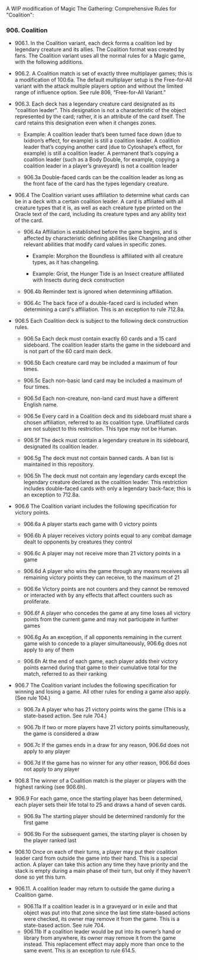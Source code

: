 A WIP modification of Magic The Gathering: Comprehensive Rules for "Coalition":


### 906. Coalition

* 906.1. In the Coalition variant, each deck forms a coalition led by legendary creature and its allies. The Coalition format was created by fans. The Coalition variant uses all the normal rules for a Magic game, with the following additions.

* 906.2. A Coalition match is set of exactly three multiplayer games; this is a modification of 100.6a. The default multiplayer setup is the Free-for-All variant with the attack multiple players option and without the limited range of influence option. See rule 806, “Free-for-All Variant.”

* 906.3. Each deck has a legendary creature card designated as its "coalition leader". This designation is not a characteristic of the object represented by the card; rather, it is an attribute of the card itself. The card retains this designation even when it changes zones.

	* Example: A coalition leader that’s been turned face down (due to Ixidron’s effect, for example) is still a coalition leader. A coalition leader that’s copying another card (due to Cytoshape’s effect, for example) is still a coalition leader. A permanent that’s copying a coalition leader (such as a Body Double, for example, copying a coalition leader in a player’s graveyard) is not a coalition leader

	* 906.3a Double-faced cards can be the coalition leader as long as the front face of the card has the types legendary creature.

* 906.4 The Coalition variant uses affiliation to determine what cards can be in a deck with a certain coalition leader. A card is affiliated with all creature types that it is, as well as each creature type printed on the Oracle text of the card, including its creature types and any ability text of the card. 

	* 906.4a Affiliation is established before the game begins, and is affected by characteristic defining abilities like Changeling and other relevant abilities that modify card values in specific zones.

		* Example: Morphon the Boundless is affiliated with all creature types, as it has changeling.

		* Example: Grist, the Hunger Tide is an Insect creature affiliated with Insects during deck construction

	* 906.4b Reminder text is ignored when determining affiliation.

	* 906.4c The back face of a double-faced card is included when determining a card's affiliation. This is an exception to rule 712.8a.

* 906.5 Each Coalition deck is subject to the following deck construction rules.

	* 906.5a Each deck must contain exactly 60 cards and a 15 card sideboard. The coalition leader starts the game in the sideboard and is not part of the 60 card main deck.

	* 906.5b Each creature card may be included a maximum of four times.

	* 906.5c Each non-basic land card may be included a maximum of four times.

	* 906.5d Each non-creature, non-land card must have a different English name.

	* 906.5e Every card in a Coalition deck and its sideboard must share a chosen affiliation, referred to as its coalition type. Unaffiliated cards are not subject to this restriction. This type may not be Human.

	* 906.5f The deck must contain a legendary creature in its sideboard, designated its coalition leader.

	* 906.5g The deck must not contain banned cards. A ban list is maintained in this repository.

	* 906.5h The deck must not contain any legendary cards except the legendary creature declared as the coalition leader. This restriction includes double-faced cards with only a legendary back-face; this is an exception to 712.8a.

* 906.6 The Coalition variant includes the following specification for victory points.

	* 906.6a A player starts each game with 0 victory points

	* 906.6b A player receives victory points equal to any combat damage dealt to opponents by creatures they control

	* 906.6c A player may not receive more than 21 victory points in a game

	* 906.6d A player who wins the game through any means receives all remaining victory points they can receive, to the maximum of 21

	* 906.6e Victory points are not counters and they cannot be removed or interacted with by any effects that affect counters such as proliferate.

	* 906.6f A player who concedes the game at any time loses all victory points from the current game and may not participate in further games

	* 906.6g As an exception, if all opponents remaining in the current game wish to concede to a player simultaneously, 906.6g does not apply to any of them

	* 906.6h At the end of each game, each player adds their victory points earned during that game to their cumulative total for the match, referred to as their ranking

* 906.7 The Coalition variant includes the following specification for winning and losing a game. All other rules for ending a game also apply. (See rule 104.)

	* 906.7a A player who has 21 victory points wins the game (This is a state-based action. See rule 704.)

	* 906.7b If two or more players have 21 victory points simultaneously, the game is considered a draw

	* 906.7c If the games ends in a draw for any reason, 906.6d does not apply to any player

	* 906.7d If the game has no winner for any other reason, 906.6d does not apply to any player

* 906.8 The winner of a Coalition match is the player or players with the highest ranking (see 906.6h). 

* 906.9 For each game, once the starting player has been determined, each player sets their life total to 25 and draws a hand of seven cards.

	* 906.9a The starting player should be determined randomly for the first game

	* 906.9b For the subsequent games, the starting player is chosen by the player ranked last

* 906.10 Once on each of their turns, a player may put their coalition leader card from outside the game into their hand. This is a special action. A player can take this action any time they have priority and the stack is empty during a main phase of their turn, but only if they haven’t done so yet this turn.

* 906.11. A coalition leader may return to outside the game during a Coalition game.
	* 906.11a If a coalition leader is in a graveyard or in exile and that object was put into that zone since the last time state-based actions were checked, its owner may remove it from the game. This is a state-based action. See rule 704.
	* 906.11b If a coalition leader would be put into its owner’s hand or library from anywhere, its owner may remove it from the game instead. This replacement effect may apply more than once to the same event. This is an exception to rule 614.5.
